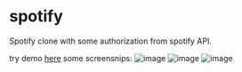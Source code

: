# spotify
Spotify clone with some authorization from spotify API.

try demo [here](https://spotify-a4763.web.app/)
 some screensnips:
![image](https://user-images.githubusercontent.com/32429224/108618796-fdd41700-7446-11eb-81cc-8cb1bc4439d3.png)
![image](https://user-images.githubusercontent.com/32429224/108618782-dc732b00-7446-11eb-9c61-093369537730.png)
![image](https://user-images.githubusercontent.com/32429224/108618789-ef85fb00-7446-11eb-8d7c-a1d7ba36aef1.png)


